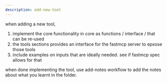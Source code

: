 ```yaml
---
description: add-new-tool
---
```


when adding a new tool, 

1. implement the core functionality in core as functions / interface / that can be re-used
2. the tools sections provides an interface for the fastmcp server to epxose those tools
3.  include examples on inputs that are ideally needed. see if fastmcp spec allows for that 

when done implementing the tool, use add-notes workflow to add the notes about what you learnt in the folder.